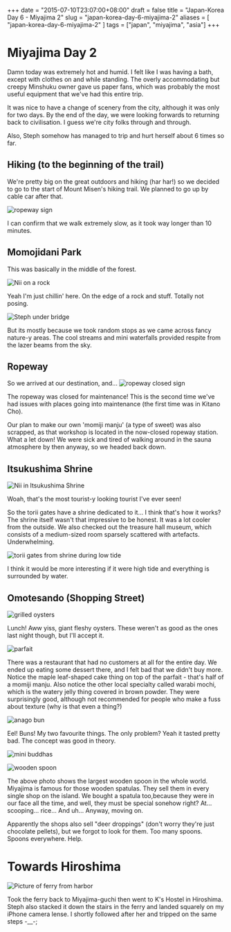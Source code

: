 +++
date = "2015-07-10T23:07:00+08:00"
draft = false
title = "Japan-Korea Day 6 - Miyajima 2"
slug = "japan-korea-day-6-miyajima-2"
aliases = [
	"japan-korea-day-6-miyajima-2"
]
tags = ["japan", "miyajima", "asia"]
+++
# Miyajima Day 2
Damn today was extremely hot and humid. I felt like I was having a bath, except with clothes on and while standing. The overly accommodating but creepy Minshuku owner gave us paper fans, which was probably the most useful equipment that we've had this entire trip.

It was nice to have a change of scenery from the city, although it was only for two days. By the end of the day, we were looking forwards to returning back to civilisation. I guess we're city folks through and through.

Also, Steph somehow has managed to trip and hurt herself about 6 times so far.

## Hiking (to the beginning of the trail)
We're pretty big on the great outdoors and hiking (har har!) so we decided to go to the start of Mount Misen's hiking trail. We planned to go up by cable car after that.

![ropeway sign](/travel-blog/images/2015/07/2015---3-3.jpg)

I can confirm that we walk extremely slow, as it took way longer than 10 minutes.

## Momojidani Park
This was basically in the middle of the forest.

![Nii on a rock](/travel-blog/images/2015/07/2015---6-2.jpg)

Yeah I'm just chillin' here. On the edge of a rock and stuff. Totally not posing.

![Steph under bridge](/travel-blog/images/2015/07/2015---5-2.jpg)

But its mostly because we took random stops as we came across fancy nature-y areas. The cool streams and mini waterfalls provided respite from the lazer beams from the sky.

## Ropeway

So we arrived at our destination, and...
![ropeway closed sign](/travel-blog/images/2015/07/ropeway-closed.JPG)

The ropeway was closed for maintenance! This is the second time we've had issues with places going into maintenance (the first time was in Kitano Cho).

Our plan to make our own 'momiji manju' (a type of sweet) was also scrapped, as that workshop is located in the now-closed ropeway station.  What a let down! We were sick and tired of walking around in the sauna atmosphere by then anyway, so we headed back down.

## Itsukushima Shrine

![Nii in Itsukushima Shrine](/travel-blog/images/2015/07/2015---8-1.jpg)

Woah, that's the most tourist-y looking tourist I've ever seen!

So the torii gates have a shrine dedicated to it... I think that's how it works? The shrine itself wasn't that impressive to be honest. It was a lot cooler from the outside. We also checked out the treasure hall museum, which consists of a medium-sized room sparsely scattered with artefacts. Underwhelming.

![torii gates from shrine during low tide](/travel-blog/images/2015/07/2015---9.jpg)

I think it would be more interesting if it were high tide and everything is surrounded by water.

## Omotesando (Shopping Street)
![grilled oysters](/travel-blog/images/2015/07/2015---7-1.jpg)

Lunch! Aww yiss, giant fleshy oysters. These weren't as good as the ones last night though, but I'll accept it.

![parfait](/travel-blog/images/2015/07/2015---10-1.jpg)

There was a restaurant that had no customers at all for the entire day. We ended up eating some dessert there, and I felt bad that we didn't buy more. Notice the maple leaf-shaped cake thing on top of the parfait - that's half of a momiji manju. Also notice the other local specialty called warabi mochi, which is the watery jelly thing covered in brown powder. They were surprisingly good, although not recommended for people who make a fuss about texture (why is that even a thing?)

![anago bun](/travel-blog/images/2015/07/2015---12-1.jpg)

Eel! Buns! My two favourite things. The only problem? Yeah it tasted pretty bad. The concept was good in theory.

![mini buddhas](/travel-blog/images/2015/07/2015---13-1.jpg)



![wooden spoon](/travel-blog/images/2015/07/2015---14-1.jpg)

The above photo shows the largest wooden spoon in the whole world. Miyajima is famous for those wooden spatulas. They sell them in every single shop on the island. We bought a spatula too,because they were in our face all the time, and well, they must be special sonehow right? At... scooping... rice... And uh... Anyway, moving on.

Apparently the shops also sell "deer droppings" (don't worry they're just chocolate pellets), but we forgot to look for them. Too many spoons. Spoons everywhere. Help.

# Towards Hiroshima

![Picture of ferry from harbor](/travel-blog/images/2015/07/2015---2-2.jpg)

Took the ferry back to Miyajima-guchi then went to K's Hostel in Hiroshima. Steph also stacked it down the stairs in the ferry and landed squarely on my iPhone camera lense. I shortly followed after her and tripped on the same steps -__-;
